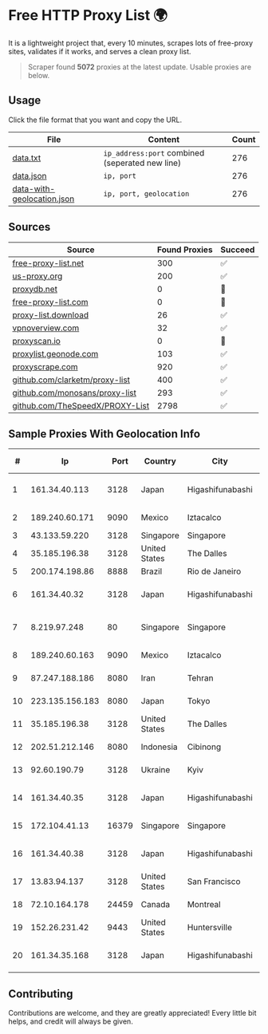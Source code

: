 
# Free HTTP Proxy List 🌍

It is a lightweight project that, every 10 minutes, scrapes lots of free-proxy sites, validates if it works, and serves a clean proxy list.


> Scraper found **5072** proxies at the latest update. Usable proxies are below.

## Usage

Click the file format that you want and copy the URL.


|File|Content|Count|
|----|-------|-----|
|[data.txt](https://raw.githubusercontent.com/themiralay/Proxy-List-World/master/data.txt)|`ip_address:port` combined (seperated new line)|276|
|[data.json](https://raw.githubusercontent.com/themiralay/Proxy-List-World/master/data.json)|`ip, port`|276|
|[data-with-geolocation.json](https://raw.githubusercontent.com/themiralay/Proxy-List-World/master/data-with-geolocation.json)|`ip, port, geolocation`|276|

## Sources

|Source|Found Proxies|Succeed|
|------|-------------|-------|
|[free-proxy-list.net](https://free-proxy-list.net)|300|✅|
|[us-proxy.org](https://www.us-proxy.org)|200|✅|
|[proxydb.net](http://proxydb.net)|0|🚫|
|[free-proxy-list.com](https://free-proxy-list.com/?page=&port=&type%5B%5D=http&type%5B%5D=https&up_time=0&search=Search)|0|🚫|
|[proxy-list.download](https://www.proxy-list.download/HTTP)|26|✅|
|[vpnoverview.com](https://vpnoverview.com/privacy/anonymous-browsing/free-proxy-servers)|32|✅|
|[proxyscan.io](https://www.proxyscan.io)|0|🚫|
|[proxylist.geonode.com](https://proxylist.geonode.com/api/proxy-list?limit=300&page=1&sort_by=lastChecked&sort_type=desc&protocols=http,https)|103|✅|
|[proxyscrape.com](https://api.proxyscrape.com/v2/?request=displayproxies&protocol=http&timeout=10000&country=all&ssl=all&anonymity=all)|920|✅|
|[github.com/clarketm/proxy-list](https://raw.githubusercontent.com/clarketm/proxy-list/master/proxy-list-raw.txt)|400|✅|
|[github.com/monosans/proxy-list](https://raw.githubusercontent.com/monosans/proxy-list/main/proxies/http.txt)|293|✅|
|[github.com/TheSpeedX/PROXY-List](https://raw.githubusercontent.com/TheSpeedX/PROXY-List/master/http.txt)|2798|✅|


## Sample Proxies With Geolocation Info

|#|Ip|Port|Country|City|Internet Service Provider|
|-|--|----|-------|----|-------------------------|
|1|161.34.40.113|3128|Japan|Higashifunabashi|NTT PC Communications, Inc.|
|2|189.240.60.171|9090|Mexico|Iztacalco|Uninet S.A. de C.V.|
|3|43.133.59.220|3128|Singapore|Singapore|Aceville Pte.ltd|
|4|35.185.196.38|3128|United States|The Dalles|Google LLC|
|5|200.174.198.86|8888|Brazil|Rio de Janeiro|Claro S.A|
|6|161.34.40.32|3128|Japan|Higashifunabashi|NTT PC Communications, Inc.|
|7|8.219.97.248|80|Singapore|Singapore|Alibaba (US) Technology Co., Ltd.|
|8|189.240.60.163|9090|Mexico|Iztacalco|Uninet S.A. de C.V.|
|9|87.247.188.186|8080|Iran|Tehran|Sotoon Cloud Infrastracuture|
|10|223.135.156.183|8080|Japan|Tokyo|So-net Corporation|
|11|35.185.196.38|3128|United States|The Dalles|Google LLC|
|12|202.51.212.146|8080|Indonesia|Cibinong|PT. Sejahtera Globalindo|
|13|92.60.190.79|3128|Ukraine|Kyiv|Wnet Ukraine LLC|
|14|161.34.40.35|3128|Japan|Higashifunabashi|NTT PC Communications, Inc.|
|15|172.104.41.13|16379|Singapore|Singapore|Akamai Technologies|
|16|161.34.40.38|3128|Japan|Higashifunabashi|NTT PC Communications, Inc.|
|17|13.83.94.137|3128|United States|San Francisco|Microsoft Corporation|
|18|72.10.164.178|24459|Canada|Montreal|GloboTech Communications|
|19|152.26.231.42|9443|United States|Huntersville|MCNC|
|20|161.34.35.168|3128|Japan|Higashifunabashi|NTT PC Communications, Inc.|



## Contributing

Contributions are welcome, and they are greatly appreciated! Every
little bit helps, and credit will always be given.

